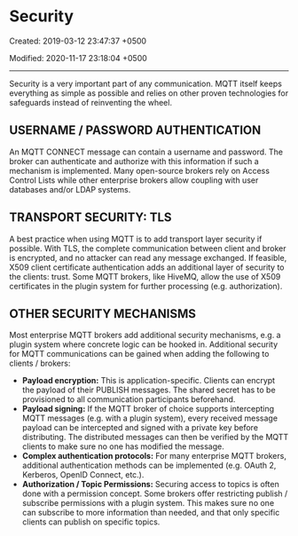 # Security

Created: 2019-03-12 23:47:37 +0500

Modified: 2020-11-17 23:18:04 +0500

---

Security is a very important part of any communication. MQTT itself keeps everything as simple as possible and relies on other proven technologies for safeguards instead of reinventing the wheel.

## USERNAME / PASSWORD AUTHENTICATION

An MQTT CONNECT message can contain a username and password. The broker can authenticate and authorize with this information if such a mechanism is implemented. Many open-source brokers rely on Access Control Lists while other enterprise brokers allow coupling with user databases and/or LDAP systems.
## TRANSPORT SECURITY: TLS

A best practice when using MQTT is to add transport layer security if possible. With TLS, the complete communication between client and broker is encrypted, and no attacker can read any message exchanged. If feasible, X509 client certificate authentication adds an additional layer of security to the clients: trust. Some MQTT brokers, like HiveMQ, allow the use of X509 certificates in the plugin system for further processing (e.g. authorization).
## OTHER SECURITY MECHANISMS

Most enterprise MQTT brokers add additional security mechanisms, e.g. a plugin system where concrete logic can be hooked in. Additional security for MQTT communications can be gained when adding the following to clients / brokers:
-   **Payload encryption:** This is application-specific. Clients can encrypt the payload of their PUBLISH messages. The shared secret has to be provisioned to all communication participants beforehand.
-   **Payload signing:** If the MQTT broker of choice supports intercepting MQTT messages (e.g. with a plugin system), every received message payload can be intercepted
    and signed with a private key before distributing. The distributed messages can then be verified by the MQTT clients to make sure no one has modified the message.
-   **Complex authentication protocols:** For many enterprise MQTT brokers, additional authentication methods can be implemented (e.g. OAuth 2, Kerberos, OpenID Connect, etc.).
-   **Authorization / Topic Permissions:** Securing access to topics is often done with a permission concept. Some brokers offer restricting publish / subscribe permissions with a plugin system. This makes sure no one can subscribe to more information than needed, and that only specific clients can publish on specific topics.

